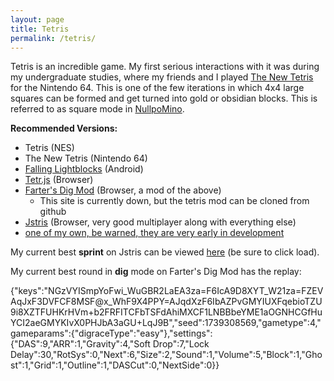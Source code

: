 ```yaml
---
layout: page
title: Tetris
permalink: /tetris/
---
```


Tetris is an incredible game.
My first serious interactions with it was during my undergraduate studies, where my friends and I played [The New Tetris](https://en.wikipedia.org/wiki/The_New_Tetris) for the Nintendo 64.
This is one of the few iterations in which 4x4 large squares can be formed and get turned into gold or obsidian blocks.
This is referred to as square mode in [NullpoMino](https://harddrop.com/wiki/NullpoMino).

**Recommended Versions:**
<ul>
<li>Tetris (NES)</li>
<li>The New Tetris (Nintendo 64)</li>
<li><a href="https://play.google.com/store/apps/details?id=de.golfgl.lightblocks">Falling Lightblocks</a> (Android)</li>
<li><a href="https://simon.lc/tetr.js/">Tetr.js</a> (Browser)</li>
<li><a href="http://farter.tk/tetr.js/">Farter's Dig Mod</a> (Browser, a mod of the above)
   <ul>
      <li>This site is currently down, but the tetris mod can be cloned from github</li>
   </ul>

</li>
<li><a href="http://jstris.jezevec10.com/">Jstris</a> (Browser, very good multiplayer along with everything else)</li>
<li><a href="/tetris/about">one of my own, be warned, they are very early in development</a></li>
</ul>


My current best **sprint** on Jstris can be viewed <a href="https://jstris.jezevec10.com/replay/1927992">here</a> (be sure to click load).

My current best round in **dig** mode on Farter's Dig Mod has the replay:

<p class="blocktext">
{"keys":"NGzVYISmpYoFwi_WuGBR2LaEA3za=F6IcA9D8XYT_W21za=FZEVAqJxF3DVFCF8MSF@x_WhF9X4PPY=AJqdXzF6IbAZPvGMYIUXFqebioTZU9i8XZTFUHKrHVm+b2FRFITCFbTSFdAhiMXCF1LNBBbeYME1aOGNHCGfHuYCI2aeGMYKIvX0PHJbA3aGU+LqJ9B","seed":1739308569,"gametype":4,"gameparams":{"digraceType":"easy"},"settings":{"DAS":9,"ARR":1,"Gravity":4,"Soft Drop":7,"Lock Delay":30,"RotSys":0,"Next":6,"Size":2,"Sound":1,"Volume":5,"Block":1,"Ghost":1,"Grid":1,"Outline":1,"DASCut":0,"NextSide":0}}
<p class="blocktext">


